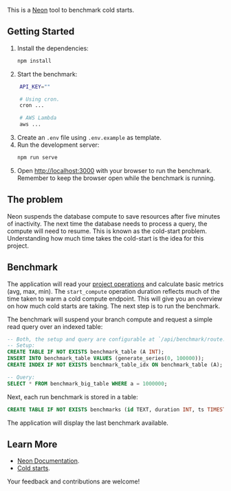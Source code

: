 This is a [Neon](http://neon.tech) tool to benchmark cold starts.

## Getting Started

1. Install the dependencies:
    ```bash
    npm install
    ```
2. Start the benchmark:
```bash
    API_KEY=""

    # Using cron.
    cron ...

    # AWS Lambda
    aws ...
```
3. Create an `.env` file using `.env.example` as template.
4. Run the development server:
    ```bash
    npm run serve
    ```
5. Open [http://localhost:3000](http://localhost:3000) with your browser to run the benchmark. Remember to keep the browser open while the benchmark is running.

## The problem
Neon suspends the database compute to save resources after five minutes of inactivity. The next time the database needs to process a query, the compute will need to resume. This is known as the cold-start problem. Understanding how much time takes the cold-start is the idea for this project.

## Benchmark

The application will read your [project operations](https://neon.tech/docs/manage/operations) and calculate basic metrics (avg, max, min). The `start_compute` operation duration reflects much of the time taken to warm a cold compute endpoint. This will give you an overview on how much cold starts are taking. The next step is to run the benchmark.

The benchmark will suspend your branch compute and request a simple read query over an indexed table:

```sql
-- Both, the setup and query are configurable at `/api/benchmark/route.ts`
-- Setup:
CREATE TABLE IF NOT EXISTS benchmark_table (A INT);
INSERT INTO benchmark_table VALUES (generate_series(0, 100000));
CREATE INDEX IF NOT EXISTS benchmark_table_idx ON benchmark_table (A);

-- Query:
SELECT * FROM benchmark_big_table WHERE a = 1000000;
```

Next, each run benchmark is stored in a table:

```sql
CREATE TABLE IF NOT EXISTS benchmarks (id TEXT, duration INT, ts TIMESTAMP);
```

The application will display the last benchmark available.

## Learn More

- [Neon Documentation](https://neon.tech/docs/introduction).
- [Cold starts](https://neon.tech/blog/cold-starts-just-got-hot).

Your feedback and contributions are welcome!